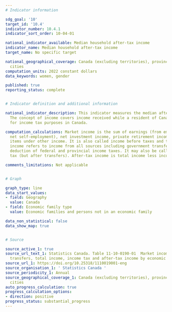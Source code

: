 ```yaml
---
# Indicator information

sdg_goal: '10'
target_id: '10.4'
indicator_number: 10.4.1
indicator_sort_order: 10-04-01

national_indicator_available: Median household after-tax income
indicator_name: Median household after-tax income
target_name: No specific target

national_geographical_coverage: Canada (excluding territories), provinces and selected
  cities
computation_units: 2022 constant dollars
data_keywords: women, gender

published: true
reporting_status: complete


# Indicator definition and additional information

national_indicator_description: This indicator measures the median after-tax income.
  The concept of income covers income received while a resident of Canada or as relevant
  for income tax purposes in Canada.

computation_calculations: Market income is the sum of earnings (from employment and
  net self-employment), net investment income, private retirement income, and the
  items under other income. It is also called income before taxes and transfers. Total
  income refers to income from all sources including government transfers and before
  deduction of federal and provincial income taxes. It may also be called income before
  tax (but after transfers). After-tax income is total income less income tax.

comments_limitations: Not applicable


# Graph

graph_type: line
data_start_values:
- field: Geography
  value: Canada
- field: Economic family type
  value: Economic families and persons not in an economic family

data_non_statistical: false
data_show_map: true


# Source

source_active_1: true
source_url_text_1: Statistics Canada. Table 11-10-0190-01  Market income, government
  transfers, total income, income tax and after-tax income by economic family type
source_url_1: https://doi.org/10.25318/1110019001-eng
source_organisation_1: ' Statistics Canada '
source_periodicity_1: Annual
source_geographical_coverage_1: Canada (excluding territories), provinces and selected
  cities
auto_progress_calculation: true
progress_calculation_options:
- direction: positive
progress_status: substantial_progress
---
```


